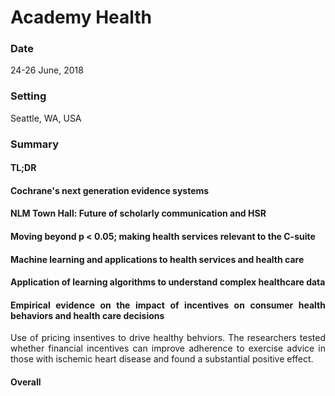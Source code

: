 # Academy Health

<div align="justify">

### Date

24-26 June, 2018

### Setting

Seattle, WA, USA


### Summary

#### TL;DR

#### Cochrane's next generation evidence systems

#### NLM Town Hall: Future of scholarly communication and HSR

#### Moving beyond p < 0.05; making health services relevant to the C-suite

#### Machine learning and applications to health services and health care

#### Application of learning algorithms to understand complex healthcare data

#### Empirical evidence on the impact of incentives on consumer health behaviors and health care decisions

Use of pricing insentives to drive healthy behviors. The researchers tested whether financial incentives can improve adherence to exercise advice in those with ischemic heart disease and found a substantial positive effect. 

#### Overall


</div>
